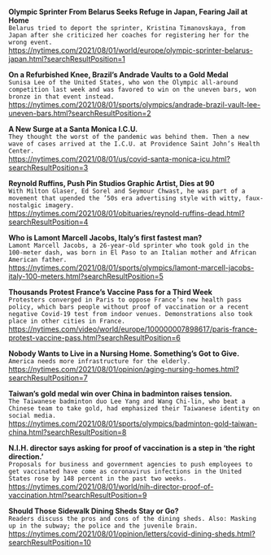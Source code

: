 **Olympic Sprinter From Belarus Seeks Refuge in Japan, Fearing Jail at Home**\
`Belarus tried to deport the sprinter, Kristina Timanovskaya, from Japan after she criticized her coaches for registering her for the wrong event.`\
https://nytimes.com/2021/08/01/world/europe/olympic-sprinter-belarus-japan.html?searchResultPosition=1

**On a Refurbished Knee, Brazil’s Andrade Vaults to a Gold Medal**\
`Sunisa Lee of the United States, who won the Olympic all-around competition last week and was favored to win on the uneven bars, won bronze in that event instead.`\
https://nytimes.com/2021/08/01/sports/olympics/andrade-brazil-vault-lee-uneven-bars.html?searchResultPosition=2

**A New Surge at a Santa Monica I.C.U.**\
`They thought the worst of the pandemic was behind them. Then a new wave of cases arrived at the I.C.U. at Providence Saint John’s Health Center.`\
https://nytimes.com/2021/08/01/us/covid-santa-monica-icu.html?searchResultPosition=3

**Reynold Ruffins, Push Pin Studios Graphic Artist, Dies at 90**\
`With Milton Glaser, Ed Sorel and Seymour Chwast, he was part of a movement that upended the ’50s era advertising style with witty, faux-nostalgic imagery.`\
https://nytimes.com/2021/08/01/obituaries/reynold-ruffins-dead.html?searchResultPosition=4

**Who is Lamont Marcell Jacobs, Italy’s first fastest man?**\
`Lamont Marcell Jacobs, a 26-year-old sprinter who took gold in the 100-meter dash, was born in El Paso to an Italian mother and African American father.`\
https://nytimes.com/2021/08/01/sports/olympics/lamont-marcell-jacobs-italy-100-meters.html?searchResultPosition=5

**Thousands Protest France’s Vaccine Pass for a Third Week**\
`Protesters converged in Paris to oppose France’s new health pass policy, which bars people without proof of vaccination or a recent negative Covid-19 test from indoor venues. Demonstrations also took place in other cities in France.`\
https://nytimes.com/video/world/europe/100000007898617/paris-france-protest-vaccine-pass.html?searchResultPosition=6

**Nobody Wants to Live in a Nursing Home. Something’s Got to Give.**\
`America needs more infrastructure for the elderly.`\
https://nytimes.com/2021/08/01/opinion/aging-nursing-homes.html?searchResultPosition=7

**Taiwan’s gold medal win over China in badminton raises tension.**\
`The Taiwanese badminton duo Lee Yang and Wang Chi-lin, who beat a Chinese team to take gold, had emphasized their Taiwanese identity on social media.`\
https://nytimes.com/2021/08/01/sports/olympics/badminton-gold-taiwan-china.html?searchResultPosition=8

**N.I.H. director says asking for proof of vaccination is a step in ‘the right direction.’**\
`Proposals for business and government agencies to push employees to get vaccinated have come as coronavirus infections in the United States rose by 148 percent in the past two weeks.`\
https://nytimes.com/2021/08/01/world/nih-director-proof-of-vaccination.html?searchResultPosition=9

**Should Those Sidewalk Dining Sheds Stay or Go?**\
`Readers discuss the pros and cons of the dining sheds. Also: Masking up in the subway; the police and the juvenile brain.`\
https://nytimes.com/2021/08/01/opinion/letters/covid-dining-sheds.html?searchResultPosition=10

